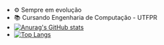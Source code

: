 - ⚙️ Sempre em evolução
- 📚 Cursando Engenharia de Computação - UTFPR
- [![Anurag's GitHub stats](https://github-readme-stats.vercel.app/api?username=Felpsgs775_icons=true&theme=radical)](https://github.com/anuraghazra/github-readme-stats)
- [![Top Langs](https://github-readme-stats.vercel.app/api/top-langs/?username=Felpsgs775)](https://github.com/anuraghazra/github-readme-stats)
